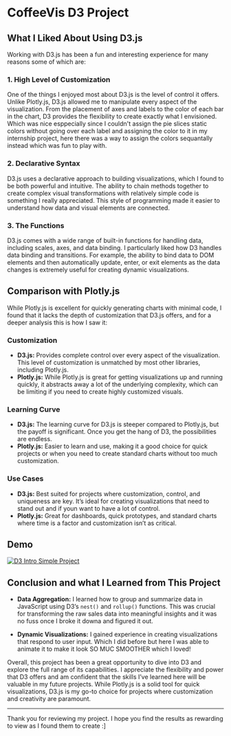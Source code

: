 # CoffeeVis D3 Project

## What I Liked About Using D3.js
Working with D3.js has been a fun and interesting experience for many reasons some of which are:

### 1. **High Level of Customization**
One of the things I enjoyed most about D3.js is the level of control it offers. Unlike Plotly.js, D3.js allowed me to manipulate every aspect of the visualization. From the placement of axes and labels to the color of each bar in the chart, D3 provides the flexibility to create exactly what I envisioned. Which was nice esppecially since I couldn't assign the pie slices static colors without going over each label and assigning the color to it in my internship project, here there was a way to assign the colors sequantally instead which was fun to play with.

### 2. **Declarative Syntax**
D3.js uses a declarative approach to building visualizations, which I found to be both powerful and intuitive. The ability to chain methods together to create complex visual transformations with relatively simple code is something I really appreciated. This style of programming made it easier to understand how data and visual elements are connected.

### 3. **The Functions**
D3.js comes with a wide range of built-in functions for handling data, including scales, axes, and data binding. I particularly liked how D3 handles data binding and transitions. For example, the ability to bind data to DOM elements and then automatically update, enter, or exit elements as the data changes is extremely useful for creating dynamic visualizations.


## Comparison with Plotly.js
While Plotly.js is excellent for quickly generating charts with minimal code, I found that it lacks the depth of customization that D3.js offers, and for a deeper analysis this is how I saw it:

### **Customization**
- **D3.js:** Provides complete control over every aspect of the visualization. This level of customization is unmatched by most other libraries, including Plotly.js.
- **Plotly.js:** While Plotly.js is great for getting visualizations up and running quickly, it abstracts away a lot of the underlying complexity, which can be limiting if you need to create highly customized visuals.

### **Learning Curve**
- **D3.js:** The learning curve for D3.js is steeper compared to Plotly.js, but the payoff is significant. Once you get the hang of D3, the possibilities are endless.
- **Plotly.js:** Easier to learn and use, making it a good choice for quick projects or when you need to create standard charts without too much customization.

### **Use Cases**
- **D3.js:** Best suited for projects where customization, control, and uniqueness are key. It’s ideal for creating visualizations that need to stand out and if youn want to have a lot of control.
- **Plotly.js:** Great for dashboards, quick prototypes, and standard charts where time is a factor and customization isn’t as critical.


## Demo 
[![D3 Intro Simple Project](http://img.youtube.com/vi/QODCa9vS3NI/0.jpg)](http://www.youtube.com/watch?v=QODCa9vS3NI)


## Conclusion and what I Learned from This Project
- **Data Aggregation:** I learned how to group and summarize data in JavaScript using D3’s `nest()` and `rollup()` functions. This was crucial for transforming the raw sales data into meaningful insights and it was no fuss once I broke it downa and figured it out.

- **Dynamic Visualizations:** I gained experience in creating visualizations that respond to user input. Which I did before but here I was able to animate it to make it look SO MUC SMOOTHER which I loved!

Overall, this project has been a great opportunity to dive into D3 and explore the full range of its capabilities. I appreciate the flexibility and power that D3 offers and am confident that the skills I’ve learned here will be valuable in my future projects. While Plotly.js is a solid tool for quick visualizations, D3.js is my go-to choice for projects where customization and creativity are paramount.

---

Thank you for reviewing my project. I hope you find the results as rewarding to view as I found them to create :]



